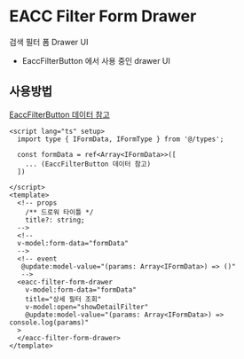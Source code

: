 # EACC Filter Form Drawer
검색 필터 폼 Drawer UI
- EaccFilterButton 에서 사용 중인 drawer UI 

## 사용방법
[EaccFilterButton 데이터 참고](../button/EaccFilterButton/index.vue)
```vue
<script lang="ts" setup>
  import type { IFormData, IFormType } from '@/types';

  const formData = ref<Array<IFormData>>([
    ... (EaccFilterButton 데이터 참고)
  ])

</script>
<template>
  <!-- props
    /** 드로워 타이틀 */
    title?: string;
  -->
  <!--
  v-model:form-data="formData"
  -->
  <!-- event
   @update:model-value="(params: Array<IFormData>) => ()"
   -->
  <eacc-filter-form-drawer
    v-model:form-data="formData"
    title="상세 필터 조회"
    v-model:open="showDetailFilter"
    @update:model-value="(params: Array<IFormData>) => console.log(params)"
  >
  </eacc-filter-form-drawer>
</template>
```